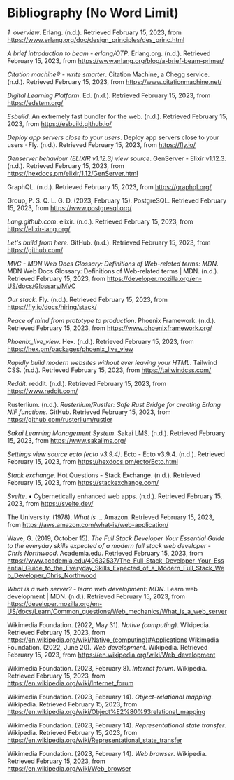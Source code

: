 # Bibliography (No Word Limit)

<!-- Use the appropriate style for your discipline. -->

*1&nbsp; overview*. Erlang. (n.d.). Retrieved February 15, 2023, from <https://www.erlang.org/doc/design_principles/des_princ.html>

*A brief introduction to beam - erlang/OTP*. Erlang.org. (n.d.). Retrieved February 15, 2023, from <https://www.erlang.org/blog/a-brief-beam-primer/>

*Citation machine® - write smarter*. Citation Machine, a Chegg service. (n.d.). Retrieved February 15, 2023, from <https://www.citationmachine.net/>

*Digital Learning Platform*. Ed. (n.d.). Retrieved February 15, 2023, from <https://edstem.org/>

*Esbuild*. An extremely fast bundler for the web. (n.d.). Retrieved February 15, 2023, from <https://esbuild.github.io/>

*Deploy app servers close to your users*. Deploy app servers close to your users · Fly. (n.d.). Retrieved February 15, 2023, from <https://fly.io/>

*Genserver behaviour (ELIXIR v1.12.3) view source*. GenServer - Elixir v1.12.3. (n.d.). Retrieved February 15, 2023, from <https://hexdocs.pm/elixir/1.12/GenServer.html>

GraphQL. (n.d.). Retrieved February 15, 2023, from <https://graphql.org/>

Group, P. S. Q. L. G. D. (2023, February 15). PostgreSQL. Retrieved February 15, 2023, from <https://www.postgresql.org/>

*Lang.github.com*. elixir. (n.d.). Retrieved February 15, 2023, from <https://elixir-lang.org/>

*Let's build from here*. GitHub. (n.d.). Retrieved February 15, 2023, from <https://github.com/>

*MVC - MDN Web Docs Glossary: Definitions of Web-related terms: MDN*. MDN Web Docs Glossary: Definitions of Web-related terms | MDN. (n.d.). Retrieved February 15, 2023, from <https://developer.mozilla.org/en-US/docs/Glossary/MVC>

*Our stack*. Fly. (n.d.). Retrieved February 15, 2023, from <https://fly.io/docs/hiring/stack/>

*Peace of mind from prototype to production*. Phoenix Framework. (n.d.). Retrieved February 15, 2023, from <https://www.phoenixframework.org/>

*Phoenix_live_view*. Hex. (n.d.). Retrieved February 15, 2023, from <https://hex.pm/packages/phoenix_live_view>

*Rapidly build modern websites without ever leaving your HTML*. Tailwind CSS. (n.d.). Retrieved February 15, 2023, from <https://tailwindcss.com/>

*Reddit*. reddit. (n.d.). Retrieved February 15, 2023, from <https://www.reddit.com/>

Rusterlium. (n.d.). *Rusterlium/Rustler: Safe Rust Bridge for creating Erlang NIF functions*. GitHub. Retrieved February 15, 2023, from <https://github.com/rusterlium/rustler>

*Sakai Learning Management System*. Sakai LMS. (n.d.). Retrieved February 15, 2023, from <https://www.sakailms.org/>

*Settings view source ecto (ecto v3.9.4)*. Ecto - Ecto v3.9.4. (n.d.). Retrieved February 15, 2023, from <https://hexdocs.pm/ecto/Ecto.html>

*Stack exchange*. Hot Questions - Stack Exchange. (n.d.). Retrieved February 15, 2023, from <https://stackexchange.com/>

*Svelte*. • Cybernetically enhanced web apps. (n.d.). Retrieved February 15, 2023, from <https://svelte.dev/>

The University. (1978). *What is* ... Amazon. Retrieved February 15, 2023, from <https://aws.amazon.com/what-is/web-application/>

Wave, G. (2019, October 15). *The Full Stack Developer Your Essential Guide to the everyday skills expected of a modern full stack web developer - Chris Northwood*. Academia.edu. Retrieved February 15, 2023, from <https://www.academia.edu/40632537/The_Full_Stack_Developer_Your_Essential_Guide_to_the_Everyday_Skills_Expected_of_a_Modern_Full_Stack_Web_Developer_Chris_Northwood>

*What is a web server? - learn web development: MDN*. Learn web development | MDN. (n.d.). Retrieved February 15, 2023, from <https://developer.mozilla.org/en-US/docs/Learn/Common_questions/Web_mechanics/What_is_a_web_server>

Wikimedia Foundation. (2022, May 31). *Native (computing)*. Wikipedia. Retrieved February 15, 2023, from <https://en.wikipedia.org/wiki/Native_(computing)#Applications>
Wikimedia Foundation. (2022, June 20). *Web development*. Wikipedia. Retrieved February 15, 2023, from <https://en.wikipedia.org/wiki/Web_development>

Wikimedia Foundation. (2023, February 8). *Internet forum*. Wikipedia. Retrieved February 15, 2023, from <https://en.wikipedia.org/wiki/Internet_forum>

Wikimedia Foundation. (2023, February 14). *Object–relational mapping*. Wikipedia. Retrieved February 15, 2023, from <https://en.wikipedia.org/wiki/Object%E2%80%93relational_mapping>

Wikimedia Foundation. (2023, February 14). *Representational state transfer*. Wikipedia. Retrieved February 15, 2023, from <https://en.wikipedia.org/wiki/Representational_state_transfer>

Wikimedia Foundation. (2023, February 14). *Web browser*. Wikipedia. Retrieved February 15, 2023, from <https://en.wikipedia.org/wiki/Web_browser>
